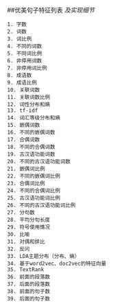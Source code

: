 ##优美句子特征列表
*及实现细节*

	1. 字数
	2. 词数
	3. 词比例
	4. 不同的词数
	5. 不同词比例
	6. 非停用词数
	7. 非停用词比例
	8. 成语数
	9. 成语比例
	10. 关联词数
	11. 关联词数比例
	12. 词性分布和熵
	13. tf-idf
	14. 词汇等级分布和熵
	15. 嵌偶词数
	16. 不同的嵌偶词数
	17. 合偶词数
	18. 不同的合偶词数
	19. 古汉语功能词数
	20. 不同的古汉语功能词数
	21. 嵌偶词比例
	22. 不同的嵌偶词比例
	23. 合偶词比例
	24. 不同的合偶词比例
	25. 古汉语功能词比例
	26. 不同的古汉语功能词比例
	27. 分句数
	28. 平均分句长度
	29. 符号使用情况
	30. 比喻
	31. 对偶和排比
	32. 反问
	33. LDA主题分布（分布、熵）
	34. 基于word2vec、doc2vec的特征向量
	35. TextRank
	36. 前面的段落数
	37. 后面的段落数
	38. 前面的句子数
	39. 后面的句子数

